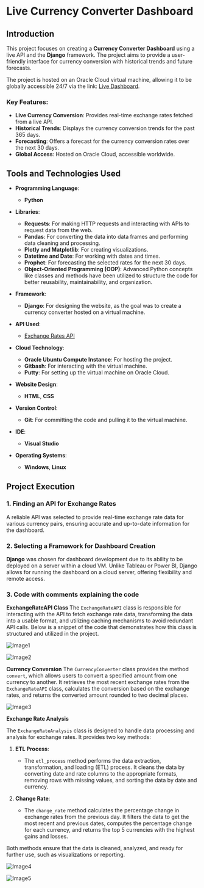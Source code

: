 # Live Currency Converter Dashboard

## Introduction

This project focuses on creating a **Currency Converter Dashboard** using a live API and the **Django** framework. The project aims to provide a user-friendly interface for currency conversion with historical trends and future forecasts.

The project is hosted on an Oracle Cloud virtual machine, allowing it to be globally accessible 24/7 via the link: [Live Dashboard](http://140.238.154.93:8080/).

### Key Features:
- **Live Currency Conversion**: Provides real-time exchange rates fetched from a live API.
- **Historical Trends**: Displays the currency conversion trends for the past 365 days.
- **Forecasting**: Offers a forecast for the currency conversion rates over the next 30 days.
- **Global Access**: Hosted on Oracle Cloud, accessible worldwide.


## Tools and Technologies Used

- **Programming Language**:  
  - **Python**

- **Libraries**:
  - **Requests**: For making HTTP requests and interacting with APIs to request data from the web.
  - **Pandas**: For converting the data into data frames and performing data cleaning and processing.
  - **Plotly and Matplotlib**: For creating visualizations.
  - **Datetime and Date**: For working with dates and times.
  - **Prophet**: For forecasting the selected rates for the next 30 days.
  - **Object-Oriented Programming (OOP)**: Advanced Python concepts like classes and methods have been utilized to structure the code for better reusability, maintainability, and organization.

- **Framework**:  
  - **Django**: For designing the website, as the goal was to create a currency converter hosted on a virtual machine.

- **API Used**:  
  - [Exchange Rates API](https://apilayer.com/)

- **Cloud Technology**:  
  - **Oracle Ubuntu Compute Instance**: For hosting the project.
  - **Gitbash**: For interacting with the virtual machine.
  - **Putty**: For setting up the virtual machine on Oracle Cloud.

- **Website Design**:  
  - **HTML**, **CSS**

- **Version Control**:  
  - **Git**: For committing the code and pulling it to the virtual machine.

- **IDE**:  
  - **Visual Studio**

- **Operating Systems**:  
  - **Windows**, **Linux**

## Project Execution

### 1. Finding an API for Exchange Rates
A reliable API was selected to provide real-time exchange rate data for various currency pairs, ensuring accurate and up-to-date information for the dashboard.

### 2. Selecting a Framework for Dashboard Creation
**Django** was chosen for dashboard development due to its ability to be deployed on a server within a cloud VM. Unlike Tableau or Power BI, Django allows for running the dashboard on a cloud server, offering flexibility and remote access.

### 3. Code with comments explaining the code

**ExchangeRateAPI Class**
The `ExchangeRateAPI` class is responsible for interacting with the API to fetch exchange rate data, transforming the data into a usable format, and utilizing caching mechanisms to avoid redundant API calls. Below is a snippet of the code that demonstrates how this class is structured and utilized in the project.

![Image1](code_part_1.png)

![Image2](code_part_2.png)

**Currency Conversion**
The `CurrencyConverter` class provides the method `convert`, which allows users to convert a specified amount from one currency to another. It retrieves the most recent exchange rates from the `ExchangeRateAPI` class, calculates the conversion based on the exchange rates, and returns the converted amount rounded to two decimal places.

![Image3](code_part_3.png)

**Exchange Rate Analysis**

The `ExchangeRateAnalysis` class is designed to handle data processing and analysis for exchange rates. It provides two key methods:

1. **ETL Process**: 
   - The `etl_process` method performs the data extraction, transformation, and loading (ETL) process. It cleans the data by converting date and rate columns to the appropriate formats, removing rows with missing values, and sorting the data by date and currency.
   
2. **Change Rate**: 
   - The `change_rate` method calculates the percentage change in exchange rates from the previous day. It filters the data to get the most recent and previous dates, computes the percentage change for each currency, and returns the top 5 currencies with the highest gains and losses.

Both methods ensure that the data is cleaned, analyzed, and ready for further use, such as visualizations or reporting.


![Image4](code_part_4.png)



![Image5](code_part_5.png)

